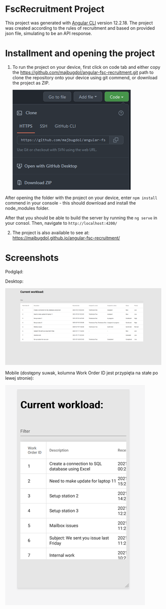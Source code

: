# FscRecruitment Project

This project was generated with [Angular CLI](https://github.com/angular/angular-cli) version 12.2.18.
The project was created according to the rules of recruitment and based on provided json file, simulating to be an API response.

# Installment and opening the project

1. To run the project on your device, first click on code tab and either copy the https://github.com/majbugdol/angular-fsc-recruitment.git path to clone the repository onto your device using git commend, or download the project as ZIP.

   ![Alt text](/./src/assets/readme%20screenshots/github-screenshot.png?raw=true "Github")

After opening the folder with the project on your device, enter `npm install` commend in your console - this should download and install the node_modules folder.

After that you should be able to build the server by running the `ng serve` in your consol. Then, navigate to `http://localhost:4200/`

2. The project is also available to see at: https://majbugdol.github.io/angular-fsc-recruitment/

# Screenshots

Podgląd:

Desktop:

![Alt text](/./src/assets/readme%20screenshots/desktop-screenshot.png?raw=true "Desktop-screenshot")

Mobile (dostępny suwak, kolumna Work Order ID jest przypięta na stałe po lewej stronie):

![Alt text](/./src/assets/readme%20screenshots/mobile-screenshot.png?raw=true "Mobile-screenshot")
